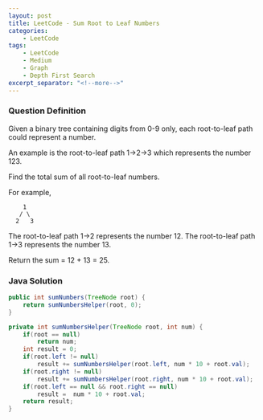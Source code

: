 ```yaml
---
layout: post
title: LeetCode - Sum Root to Leaf Numbers
categories:
    - LeetCode
tags:
    - LeetCode
    - Medium
    - Graph
    - Depth First Search
excerpt_separator: "<!--more-->"
---
```


### Question Definition
Given a binary tree containing digits from 0-9 only, each root-to-leaf path could represent a number.

An example is the root-to-leaf path 1->2->3 which represents the number 123.

Find the total sum of all root-to-leaf numbers.
<!--more-->

For example,
```
    1
   / \
  2   3
```
The root-to-leaf path 1->2 represents the number 12.
The root-to-leaf path 1->3 represents the number 13.

Return the sum = 12 + 13 = 25.

### Java Solution
```java
public int sumNumbers(TreeNode root) {
    return sumNumbersHelper(root, 0);
}

private int sumNumbersHelper(TreeNode root, int num) {
    if(root == null)
        return num;
    int result = 0;
    if(root.left != null)
        result += sumNumbersHelper(root.left, num * 10 + root.val);
    if(root.right != null)
        result += sumNumbersHelper(root.right, num * 10 + root.val);
    if(root.left == null && root.right == null)
        result =  num * 10 + root.val;
    return result;
}
```